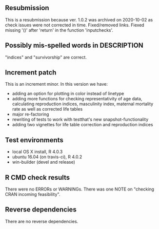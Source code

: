 ## Resubmission
This is a resubmission because ver. 1.0.2 was archived on 2020-10-02 as check issues were not corrected in time.
Fixed/removed links.
Fiexed missing '()' after 'return' in the function 'inputchecks'.

## Possibly mis-spelled words in DESCRIPTION
"indices" and "survivorship" are correct.

## Increment patch
This is an increment minor. In this version we have:

- adding an option for plotting in color instead of linetype
- adding more functions for checking representativity of age data, calculating reproduction indices, masculinity index, maternal mortality rate as well as corrected life tables
- major re-factoring
- rewriting of tests to work with testthat's new snapshot-functionality
- adding two vignettes for life table correction and reproduction indices


## Test environments
* local OS X install, R 4.0.3
* ubuntu 16.04 (on travis-ci), R 4.0.2
* win-builder (devel and release)

## R CMD check results
There were no ERRORs or WARNINGs.
There was one NOTE on "checking CRAN incoming feasibility".

## Reverse dependencies
There are no reverse dependencies.
